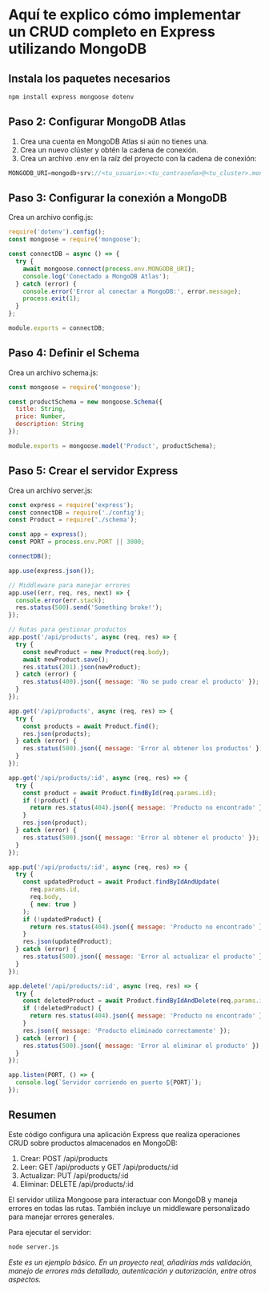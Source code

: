 # Aquí te explico cómo implementar un CRUD completo en Express utilizando MongoDB

## Instala los paquetes necesarios

~~~bash
npm install express mongoose dotenv
~~~

## Paso 2: Configurar MongoDB Atlas

1. Crea una cuenta en MongoDB Atlas si aún no tienes una.
2. Crea un nuevo clúster y obtén la cadena de conexión.
3. Crea un archivo .env en la raíz del proyecto con la cadena de conexión:

~~~js
MONGODB_URI=mongodb+srv://<tu_usuario>:<tu_contraseña>@<tu_cluster>.mongodb.net/<tu_base_de_datos>?retryWrites=true&w=majority
~~~

## Paso 3: Configurar la conexión a MongoDB

Crea un archivo config.js:

~~~js
require('dotenv').config();
const mongoose = require('mongoose');

const connectDB = async () => {
  try {
    await mongoose.connect(process.env.MONGODB_URI);
    console.log('Conectado a MongoDB Atlas');
  } catch (error) {
    console.error('Error al conectar a MongoDB:', error.message);
    process.exit(1);
  }
};

module.exports = connectDB;
~~~

## Paso 4: Definir el Schema

Crea un archivo schema.js:

~~~js
const mongoose = require('mongoose');

const productSchema = new mongoose.Schema({
  title: String,
  price: Number,
  description: String
});

module.exports = mongoose.model('Product', productSchema);
~~~

## Paso 5: Crear el servidor Express

Crea un archivo server.js:

~~~js
const express = require('express');
const connectDB = require('./config');
const Product = require('./schema');

const app = express();
const PORT = process.env.PORT || 3000;

connectDB();

app.use(express.json());

// Middleware para manejar errores
app.use((err, req, res, next) => {
  console.error(err.stack);
  res.status(500).send('Something broke!');
});

// Rutas para gestionar productos
app.post('/api/products', async (req, res) => {
  try {
    const newProduct = new Product(req.body);
    await newProduct.save();
    res.status(201).json(newProduct);
  } catch (error) {
    res.status(400).json({ message: 'No se pudo crear el producto' });
  }
});

app.get('/api/products', async (req, res) => {
  try {
    const products = await Product.find();
    res.json(products);
  } catch (error) {
    res.status(500).json({ message: 'Error al obtener los productos' });
  }
});

app.get('/api/products/:id', async (req, res) => {
  try {
    const product = await Product.findById(req.params.id);
    if (!product) {
      return res.status(404).json({ message: 'Producto no encontrado' });
    }
    res.json(product);
  } catch (error) {
    res.status(500).json({ message: 'Error al obtener el producto' });
  }
});

app.put('/api/products/:id', async (req, res) => {
  try {
    const updatedProduct = await Product.findByIdAndUpdate(
      req.params.id,
      req.body,
      { new: true }
    );
    if (!updatedProduct) {
      return res.status(404).json({ message: 'Producto no encontrado' });
    }
    res.json(updatedProduct);
  } catch (error) {
    res.status(500).json({ message: 'Error al actualizar el producto' });
  }
});

app.delete('/api/products/:id', async (req, res) => {
  try {
    const deletedProduct = await Product.findByIdAndDelete(req.params.id);
    if (!deletedProduct) {
      return res.status(404).json({ message: 'Producto no encontrado' });
    }
    res.json({ message: 'Producto eliminado correctamente' });
  } catch (error) {
    res.status(500).json({ message: 'Error al eliminar el producto' });
  }
});

app.listen(PORT, () => {
  console.log(`Servidor corriendo en puerto ${PORT}`);
});

~~~

## Resumen

Este código configura una aplicación Express que realiza operaciones CRUD sobre productos almacenados en MongoDB:

1. Crear: POST /api/products
2. Leer: GET /api/products y GET /api/products/:id
3. Actualizar: PUT /api/products/:id
4. Eliminar: DELETE /api/products/:id

El servidor utiliza Mongoose para interactuar con MongoDB y maneja errores en todas las rutas. También incluye un middleware personalizado para manejar errores generales.

Para ejecutar el servidor:

~~~bash
node server.js
~~~

*Este es un ejemplo básico. En un proyecto real, añadirías más validación, manejo de errores más detallado, autenticación y autorización, entre otros aspectos.*
